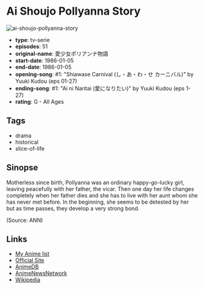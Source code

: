 # Ai Shoujo Pollyanna Story

![ai-shoujo-pollyanna-story](https://cdn.myanimelist.net/images/anime/13/71674.jpg)

-   **type**: tv-serie
-   **episodes**: 51
-   **original-name**: 愛少女ポリアンナ物語
-   **start-date**: 1986-01-05
-   **end-date**: 1986-01-05
-   **opening-song**: #1: "Shiawase Carnival (し・あ・わ・せ カーニバル)" by Yuuki Kudou (eps 01-27)
-   **ending-song**: #1: "Ai ni Naritai (愛になりたい)" by Yuuki Kudou (eps 1-27)
-   **rating**: G - All Ages

## Tags

-   drama
-   historical
-   slice-of-life

## Sinopse

Motherless since birth, Pollyanna was an ordinary happy-go-lucky girl, leaving peacefully with her father, the vicar. Then one day her life changes completely when her father dies and she has to live with her aunt whom she has never met before. In the beginning, she seems to be detested by her but as time passes, they develop a very strong bond.

(Source: ANN)

## Links

-   [My Anime list](https://myanimelist.net/anime/2554/Ai_Shoujo_Pollyanna_Story)
-   [Official Site](http://www.nippon-animation.co.jp/work/aishojo_pollyanna.html)
-   [AnimeDB](http://anidb.info/perl-bin/animedb.pl?show=anime&aid=2297)
-   [AnimeNewsNetwork](http://www.animenewsnetwork.com/encyclopedia/anime.php?id=1057)
-   [Wikipedia](http://en.wikipedia.org/wiki/The_Story_of_Pollyanna,_Girl_of_Love)
